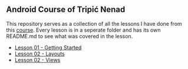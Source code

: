 ## Android Course of Tripi&#x0107; Nenad
This repository serves as a collection of all the lessons I have done from this [course](https://classroom.udacity.com/courses/ud9012). Every lesson is in a seperate folder and has its own README.md to see what was covered in the lesson.

 - [Lesson 01 - Getting Started](https://github.com/1920-5bhif-nvs/1920-5bhif-nvs-udacity-labs-TripicNenad/tree/master/Lesson01_DiceRoller)
 - [Lesson 02 - Layouts](https://github.com/1920-5bhif-nvs/1920-5bhif-nvs-udacity-labs-TripicNenad/tree/master/Lesson02_Layouts)
 - [Lesson 02 - Views](https://github.com/1920-5bhif-nvs/1920-5bhif-nvs-udacity-labs-TripicNenad/tree/master/Lesson02_Views)
